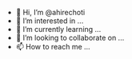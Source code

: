 - 👋 Hi, I’m @ahirechoti
- 👀 I’m interested in ...
- 🌱 I’m currently learning ...
- 💞️ I’m looking to collaborate on ...
- 📫 How to reach me ...

<!---
ahirechoti/ahirechoti is a ✨ special ✨ repository because its `README.md` (this file) appears on your GitHub profile.
You can click the Preview link to take a look at your changes.
--->
